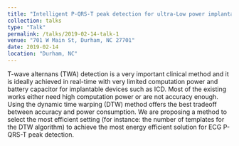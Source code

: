 ```yaml
---
title: "Intelligent P-QRS-T peak detection for ultra-Low power implantable devices"
collection: talks
type: "Talk"
permalink: /talks/2019-02-14-talk-1
venue: "701 W Main St, Durham, NC 27701"
date: 2019-02-14
location: "Durham, NC"
---
```


T-wave alternans (TWA) detection is a very important clinical method and it is ideally
achieved in real-time with very limited computation power and battery capacitor for
implantable devices such as ICD. Most of the existing works either need high computation
power or are not accuracy enough. Using the dynamic time warping (DTW) method offers the
best tradeoff between accuracy and power consumption. We are proposing a method to select
the most efficient setting (for instance: the number of templates for the DTW algorithm) to
achieve the most energy efficient solution for ECG P-QRS-T peak detection.